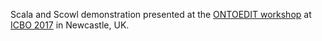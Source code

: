 Scala and Scowl demonstration presented at the [ONTOEDIT workshop](https://sites.google.com/site/ontoedit2017/) at [ICBO 2017](https://conferences.ncl.ac.uk/icbo17/) in Newcastle, UK.
